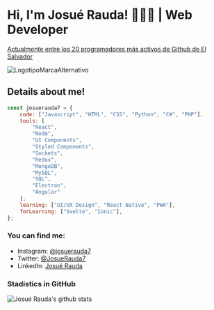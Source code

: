 # Hi, I'm Josué Rauda! 👋👨‍💻 | Web Developer
[Actualmente entre los 20 programadores más activos de Github de El Salvador ](https://commits.top/el_salvador.html)

![LogotipoMarcaAlternativo](https://user-images.githubusercontent.com/30637512/87833052-8e5cd000-c844-11ea-83c0-77a6e702498a.png)

## Details about me!
```js
const josuerauda7 = {
	code: ["Javascript", "HTML", "CSS", "Python", "C#", "PHP"],
	tools: [
		"React",
		"Node",
		"UI Components",
		"Styled Components",
		"Sockets",
		"Redux",
		"MongoDB",
		"MySQL",
		"SQL",
		"Electron",
		"Angular"
	],
	learning: ["UI/UX Design", "React Native", "PWA"],
	forLearning: ["Svelte", "Ionic"],
};
```
<!--
![code](https://user-images.githubusercontent.com/30637512/87836846-b9e4b800-c84e-11ea-8bdf-af0c40e4a224.png)
-->
### You can find me:
* Instagram: [@josuerauda7](https://instagram.com/josuerauda7)
* Twitter: [@JosueRauda7](https://twitter.com/josuerauda7)
* LinkedIn: [Josué Rauda](https://www.linkedin.com/in/josuerauda7)

### Stadistics in GitHub
![Josué Rauda's github stats](https://github-readme-stats.vercel.app/api?username=josuerauda7&show_icons=true&hide=["issues"])

<!--
**JosueRauda7/josuerauda7** is a ✨ _special_ ✨ repository because its `README.md` (this file) appears on your GitHub profile.

Here are some ideas to get you started:

- 🔭 I’m currently working on ...
- 🌱 I’m currently learning ...
- 👯 I’m looking to collaborate on ...
- 🤔 I’m looking for help with ...
- 💬 Ask me about ...
- 📫 How to reach me: ...
- 😄 Pronouns: ...
- ⚡ Fun fact: ...
-->
